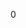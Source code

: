 <div id="_component_data_8h_source">

</div>

<span id="_component_data_8h_source"
label="_component_data_8h_source"></span>

<div class="DoxyCode">

0

</div>

